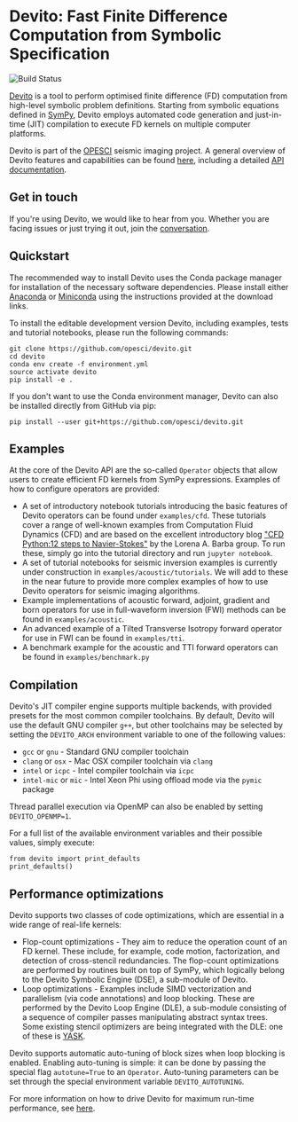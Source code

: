 # Devito: Fast Finite Difference Computation from Symbolic Specification

![Build Status](https://travis-ci.org/opesci/devito.svg?branch=master)

[Devito](http://www.opesci.org/devito-public) is a tool to
perform optimised finite difference (FD) computation from
high-level symbolic problem definitions. Starting from symbolic
equations defined in [SymPy](http://www.sympy.org/en/index.html),
Devito employs automated code generation and just-in-time (JIT)
compilation to execute FD kernels on multiple computer platforms.

Devito is part of the [OPESCI](http://www.opesci.org) seismic imaging
project. A general overview of Devito features and capabilities can be
found [here](http://www.opesci.org/devito-public), including a
detailed [API documentation](http://www.opesci.org/devito).

## Get in touch

If you're using Devito, we would like to hear from you. Whether you
are facing issues or just trying it out, join the
[conversation](https://opesci-slackin.now.sh). 

## Quickstart

The recommended way to install Devito uses the Conda package manager
for installation of the necessary software dependencies. Please
install either [Anaconda](https://www.continuum.io/downloads) or
[Miniconda](https://conda.io/miniconda.html) using the instructions
provided at the download links.

To install the editable development version Devito, including examples,
tests and tutorial notebooks, please run the following commands:
```
git clone https://github.com/opesci/devito.git
cd devito
conda env create -f environment.yml
source activate devito
pip install -e .
```

If you don't want to use the Conda environment manager, Devito can
also be installed directly from GitHub via pip:
```
pip install --user git+https://github.com/opesci/devito.git
```

## Examples

At the core of the Devito API are the so-called `Operator` objects that
allow users to create efficient FD kernels from SymPy expressions.
Examples of how to configure operators are provided:

* A set of introductory notebook tutorials introducing the basic
  features of Devito operators can be found under
  `examples/cfd`. These tutorials cover a range of well-known examples
  from Computation Fluid Dynamics (CFD) and are based on the excellent
  introductory blog ["CFD Python:12 steps to
  Navier-Stokes"](http://lorenabarba.com/blog/cfd-python-12-steps-to-navier-stokes/)
  by the Lorena A. Barba group. To run these, simply go into the tutorial
  directory and run `jupyter notebook`.
* A set of tutorial notebooks for seismic inversion examples is currently
  under construction in `examples/acoustic/tutorials`. We will add to these
  in the near future to provide more complex examples of how to use Devito
  operators for seismic imaging algorithms.
* Example implementations of acoustic forward, adjoint, gradient and born
  operators for use in full-waveform inversion (FWI) methods can be found in
  `examples/acoustic`.
* An advanced example of a Tilted Transverse Isotropy forward operator
  for use in FWI can be found in `examples/tti`.
* A benchmark example for the acoustic and TTI forward operators can be
  found in `examples/benchmark.py`

## Compilation

Devito's JIT compiler engine supports multiple backends, with provided
presets for the most common compiler toolchains. By default, Devito
will use the default GNU compiler `g++`, but other toolchains may be
selected by setting the `DEVITO_ARCH` environment variable to one of
the following values:
 * `gcc` or `gnu` - Standard GNU compiler toolchain
 * `clang` or `osx` - Mac OSX compiler toolchain via `clang`
 * `intel` or `icpc` - Intel compiler toolchain via `icpc`
 * `intel-mic` or `mic` - Intel Xeon Phi using offload mode via the
   `pymic` package

Thread parallel execution via OpenMP can also be enabled by setting
`DEVITO_OPENMP=1`.

For a full list of the available environment variables and their
possible values, simply execute:
```
from devito import print_defaults
print_defaults()
```

## Performance optimizations

Devito supports two classes of code optimizations, which are essential
in a wide range of real-life kernels:
 * Flop-count optimizations - They aim to reduce the operation count of an FD
   kernel. These include, for example, code motion, factorization, and
   detection of cross-stencil redundancies. The flop-count optimizations
   are performed by routines built on top of SymPy, which logically belong
   to the Devito Symbolic Engine (DSE), a sub-module of Devito.
 * Loop optimizations - Examples include SIMD vectorization and parallelism
   (via code annotations) and loop blocking. These are performed by the Devito
   Loop Engine (DLE), a sub-module consisting of a sequence of compiler passes
   manipulating abstract syntax trees. Some existing stencil optimizers
   are being integrated with the DLE: one of these is
   [YASK](https://github.com/01org/yask).

Devito supports automatic auto-tuning of block sizes when loop blocking is
enabled. Enabling auto-tuning is simple: it can be done by passing the special
flag `autotune=True` to an `Operator`. Auto-tuning parameters can be set
through the special environment variable `DEVITO_AUTOTUNING`.

For more information on how to drive Devito for maximum run-time performance,
see [here](examples/PERFORMANCE.md).
